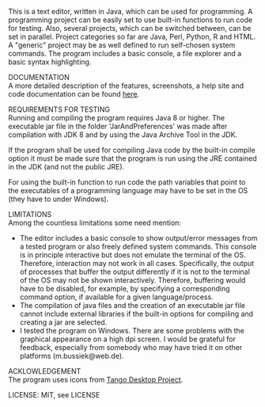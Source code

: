 This is a text editor, written in Java, which can be used for programming. A programming
project can be easily set to use built-in functions to run code for testing. Also, several
projects, which can be switched between, can be set in parallel. Project categories so far
are Java, Perl, Python, R and HTML. A "generic" project may be as well defined to run
self-chosen system commands. The program includes a basic console, a file explorer and a basic
syntax highlighting.
<p>
DOCUMENTATION<br>
A more detailed description of the features, screenshots, a help site and code documentation
can be found <a href="https://eadgyth.github.io/Programming-Editor/">here</a>.
<p>
REQUIREMENTS FOR TESTING<br>
Running and compiling the program requires Java 8 or higher. The executable jar file in the
folder 'JarAndPreferences' was made after compilation with JDK 8 and by using the Java
Archive Tool in the JDK.
<p>
If the program shall be used for compiling Java code by the built-in compile option it must be
made sure that the program is run using the JRE contained in the JDK (and not the public JRE).
<p>
For using the built-in function to run code the path variables that point to the executables
of a programming language may have to be set in the OS (they have to under Windows).
<p>
LIMITATIONS<br>
Among the countless limitations some need mention:
<ul>
<li>The editor includes a basic console to show output/error messages from a tested program
    or also freely defined system commands. This console is in principle interactive but
    does not emulate the terminal of the OS. Therefore, interaction may not work in all cases.
    Specifically, the output of processes that buffer the output differently if it is not to
    the terminal of the OS may not be shown interactively. Therefore, buffering would have
    to be disabled, for example, by specifying a corresponding command option, if available
    for a given language/process.</li>
<li>The compilation of java files and the creation of an executable jar file cannot include
    external libraries if the built-in options for compiling and creating a jar are selected.</li>
<li>I tested the program on Windows. There are some problems with the graphical appearance
    on a high dpi screen. I would be grateful for feedback, especially from somebody who may
    have tried it on other platforms (m.bussiek@web.de).</li>
</ul>
<p>
ACKLOWLEDGEMENT<br>
The program uses icons from
<a href="https://github.com/Distrotech/tango-icon-theme">Tango Desktop Project</a>.
<p>
LICENSE: MIT, see LICENSE<br>
